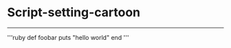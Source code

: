 # Script-setting-cartoon

---------------------------

'''ruby
   def foobar
      puts "hello world"
   end
'''
